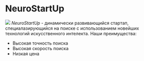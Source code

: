 # NeuroStartUp 
![](https://netology-code.github.io/git-homeworks/introduction/assets/logo.png)
*NeuroStartUp* - динамически развивающийся стартап, специалазирующийся на поиске с использованием новейших технологий искусственного интелекта.
Наши преимущества:
* Высокая точность поиска
* Высокая скорость поиска
* Низкая цена